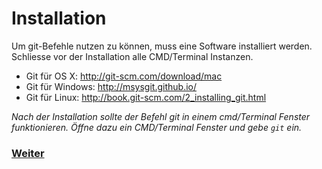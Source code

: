 # Installation

Um git-Befehle nutzen zu können, muss eine Software installiert werden. Schliesse vor der Installation alle CMD/Terminal Instanzen.

-   Git für OS X: http://git-scm.com/download/mac
-   Git für Windows: http://msysgit.github.io/
-   Git für Linux: http://book.git-scm.com/2_installing_git.html

*Nach der Installation sollte der Befehl git in einem cmd/Terminal Fenster funktionieren. Öffne dazu ein CMD/Terminal Fenster und gebe `git` ein.*


### [Weiter](git.md)
